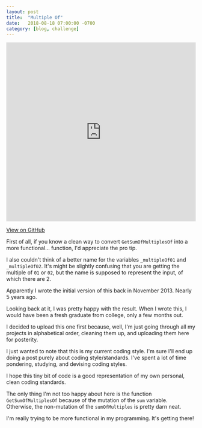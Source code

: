 ```yaml
---
layout: post
title:  "Multiple Of"
date:   2018-08-18 07:00:00 -0700
category: [blog, challenge]
---
```


<iframe width="100%" height="475" src="https://dotnetfiddle.net/Widget/2XtcdT" frameborder="0"></iframe>

<a href="https://github.com/jacobschellenberg/MultiplesOf" target="_blank">View on GitHub</a>

First of all, if you know a clean way to convert `GetSumOfMultiplesOf` into a more functional... function, I'd appreciate the pro tip.

I also couldn't think of a better name for the variables `_multipleOf01` and `_multipleOf02`. It's might be slightly confusing that you are getting the multiple of `01` or `02`, but the name is supposed to represent the input, of which there are 2.

Apparently I wrote the initial version of this back in November 2013. Nearly 5 years ago.

Looking back at it, I was pretty happy with the result. When I wrote this, I would have been a fresh graduate from college, only a few months out.

I decided to upload this one first because, well, I'm just going through all my projects in alphabetical order, cleaning them up, and uploading them here for posterity.

I just wanted to note that this is my current coding style. I'm sure I'll end up doing a post purely about coding style/standards. I've spent a lot of time pondering, studying, and devising coding styles.

I hope this tiny bit of code is a good representation of my own personal, clean coding standards.

The only thing I'm not too happy about here is the function `GetSumOfMultiplesOf` because of the mutation of the `sum` variable. Otherwise, the non-mutation of the `sumOfMultiples` is pretty darn neat.

I'm really trying to be more functional in my programming. It's getting there!
